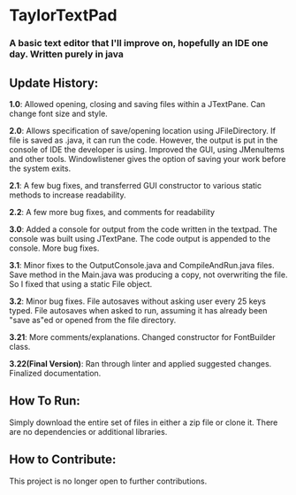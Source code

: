 # TaylorTextPad
### A basic text editor that I'll improve on, hopefully an IDE one day. Written purely in java

##                                                 Update History:
**1.0**: Allowed opening, closing and saving files within a JTextPane. Can change font size and style.

**2.0**: Allows specification of save/opening location using JFileDirectory. If file is saved as .java, it can run the code. 
However, the output is put in the console of IDE the developer is using. Improved the GUI, using JMenuItems and other tools.
Windowlistener gives the option of saving your work before the system exits.

**2.1**: A few bug fixes, and transferred GUI constructor to various static methods to increase readability.

**2.2**: A few more bug fixes, and comments for readability

**3.0**: Added a console for output from the code written in the textpad. The console was built using JTextPane. The code output is appended to the console. More bug fixes.

**3.1**: Minor fixes to the OutputConsole.java and CompileAndRun.java files. Save method in the Main.java was producing a copy, not overwriting the file. So I fixed that using a static File object. 

**3.2**: Minor bug fixes. File autosaves without asking user every 25 keys typed. File autosaves when asked to run, assuming it has already been "save as"ed or opened from the file directory.

**3.21**: More comments/explanations. Changed constructor for FontBuilder class.

**3.22(Final Version)**: Ran through linter and applied suggested changes. Finalized documentation.


##                                                      How To Run:
Simply download the entire set of files in either a zip file or clone it. There are no dependencies or additional libraries. 

##                                                      How to Contribute:
This project is no longer open to further contributions.
